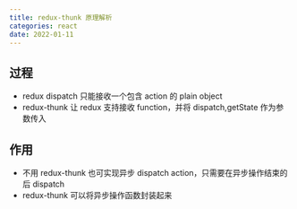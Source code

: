 ```yaml
---
title: redux-thunk 原理解析
categories: react
date: 2022-01-11
---
```


<!-- more -->

## 过程

- redux dispatch 只能接收一个包含 action 的 plain object
- redux-thunk 让 redux 支持接收 function，并将 dispatch,getState 作为参数传入

## 作用

- 不用 redux-thunk 也可实现异步 dispatch action，只需要在异步操作结束的后 dispatch
- redux-thunk 可以将异步操作函数封装起来
